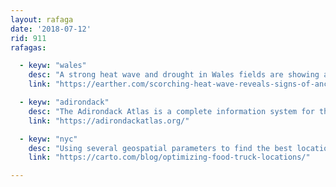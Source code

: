 ```yaml
---
layout: rafaga
date: '2018-07-12'
rid: 911
rafagas:

  - keyw: "wales"
    desc: "A strong heat wave and drought in Wales fields are showing ancient remains from the Iron Age"
    link: "https://earther.com/scorching-heat-wave-reveals-signs-of-ancient-civilizati-1827482705"

  - keyw: "adirondack"
    desc: "The Adirondack Atlas is a complete information system for the park with an open API to query any data"
    link: "https://adirondackatlas.org/"

  - keyw: "nyc"
    desc: "Using several geospatial parameters to find the best location for NYC food trucks"
    link: "https://carto.com/blog/optimizing-food-truck-locations/"

---
```

